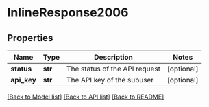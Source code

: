 # InlineResponse2006

## Properties
Name | Type | Description | Notes
------------ | ------------- | ------------- | -------------
**status** | **str** | The status of the API request | [optional] 
**api_key** | **str** | The API key of the subuser | [optional] 

[[Back to Model list]](../README.md#documentation-for-models) [[Back to API list]](../README.md#documentation-for-api-endpoints) [[Back to README]](../README.md)


